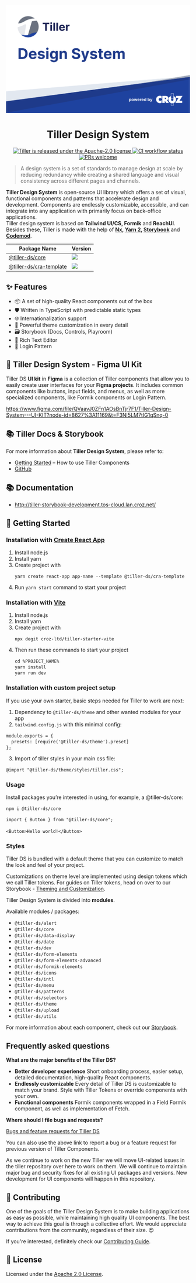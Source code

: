 [//]: # (//TODO: fix Storybook URLs )

![Tiller cover image](img/tiller_cover.png "Tiller development")

## <h1 align="center">Tiller Design System</h1>

<p align="center">
<a href="https://github.com/croz-ltd/tiller/blob/master/LICENSE">
    <img src="https://img.shields.io/badge/license-Apache--2.0-blue.svg" alt="Tiller is released under the Apache-2.0 license" />
  </a>
  <a href="https://github.com/croz-ltd/tiller/actions/workflows/build.yml">
    <img src="https://github.com/croz-ltd/tiller/actions/workflows/build.yml/badge.svg" alt="CI workflow status" />
  </a>
  <a href="https://github.com/croz-ltd/tiller/blob/master/CONTRIBUTING.md">
    <img src="https://img.shields.io/badge/PRs-welcome-brightgreen.svg" alt="PRs welcome" />
  </a>
</p>

> A design system is a set of standards to manage design at scale by reducing redundancy while creating a shared language and visual consistency across different pages and channels.

**Tiller Design System** is open-source UI library which offers a set of visual, functional components and patterns that accelerate design and development. Components are endlessly customizable, accessible, and can integrate into any application with primarily focus on back-office applications. <br>
Tiller design system is based on **Tailwind UI/CS, Formik** and **ReachUI**. Besides these, Tiller is made with the help of **[Nx](https://nx.dev/), [Yarn 2](https://yarnpkg.com/), [Storybook](https://storybook.js.org/)** and **[Codemod](https://github.com/facebookarchive/codemod)**.

| Package Name                                                                     | Version                                                          |
|----------------------------------------------------------------------------------|------------------------------------------------------------------|
| [@tiller-ds/core](https://www.npmjs.com/package/@tiller-ds/core)                 | ![](https://img.shields.io/npm/v/@tiller-ds/core/latest)         |
| [@tiller-ds/cra-template](https://www.npmjs.com/package/@tiller-ds/cra-template) | ![](https://img.shields.io/npm/v/@tiller-ds/cra-template/latest) |

## ✨ Features

- 📦 A set of high-quality React components out of the box
- 🛡 Written in TypeScript with predictable static types
- 🌐 Internationalization support
- 🎨 Powerful theme customization in every detail
- 🗃️ Storybook (Docs, Controls, Playroom)
- 📌 Rich Text Editor
- 📌 Login Pattern

## 🎨 Tiller Design System - Figma UI Kit

Tiller DS **UI kit** in **Figma** is a collection of Tiller components that allow you to easily create user interfaces for your **Figma projects**. It includes common components like buttons, input fields, and menus, as well as more specialized components, like Formik components or Login Pattern.

https://www.figma.com/file/QVaavJ0ZFn1AOsBnTjr7F1/Tiller-Design-System---UI-KIT?node-id=8627%3A11169&t=F3NI5LM7tIG1qSnq-0

## 📚 Tiller Docs & Storybook

For more information about **Tiller Design System**, please refer to:

- [Getting Started](http://tiller-storybook-development.tos-cloud.lan.croz.net/?path=/docs/introduction--page) – How to use Tiller Components
- [GitHub](https://github.com/croz-ltd/tiller)

## 📚 Documentation

- http://tiller-storybook-development.tos-cloud.lan.croz.net/

## 🚀 Getting Started

### Installation with [Create React App](https://reactjs.org/docs/create-a-new-react-app.html)

1. Install node.js
2. Install yarn
3. Create project with 
   ```
   yarn create react-app app-name --template @tiller-ds/cra-template
   ```
4. Run `yarn start` command to start your project

### Installation with [Vite](https://vitejs.dev/)

1. Install node.js
2. Install yarn
3. Create project with
   ```
   npx degit croz-ltd/tiller-starter-vite
   ```
4. Then run these commands to start your project
   ```
   cd %PROJECT_NAME%
   yarn install
   yarn run dev
   ```

### Installation with custom project setup

If you use your own starter, basic steps needed for Tiller to work are next:

1. Dependency to `@tiller-ds/theme` and other wanted modules for your app
2. `tailwind.config.js` with this minimal config:

```
module.exports = {
  presets: [require('@tiller-ds/theme').preset]
};
```

3. Import of tiller styles in your main css file:

```
@import "@tiller-ds/theme/styles/tiller.css";
```

### Usage

Install packages you’re interested in using, for example, a @tiller-ds/core:
```
npm i @tiller-ds/core
```

```
import { Button } from "@tiller-ds/core";

<Button>Hello world!</Button>
```

### Styles

Tiller DS is bundled with a default theme that you can customize to match the look and feel of your project.

Customizations on theme level are implemented using design tokens which we call Tiller tokens.
For guides on Tiller tokens, head on over to our Storybook - [Theming and Customization](http://tiller-storybook-development.tos-cloud.lan.croz.net/?path=/story/theming-and-customization--page).

Tiller Design System is divided into **modules**.

Available modules / packages:
 - `@tiller-ds/alert`
 - `@tiller-ds/core`
 - `@tiller-ds/data-display`
 - `@tiller-ds/date`
 - `@tiller-ds/dev`
 - `@tiller-ds/form-elements`
 - `@tiller-ds/form-elements-advanced`
 - `@tiller-ds/formik-elements`
 - `@tiller-ds/icons`
 - `@tiller-ds/intl`
 - `@tiller-ds/menu`
 - `@tiller-ds/patterns`
 - `@tiller-ds/selectors`
 - `@tiller-ds/theme`
 - `@tiller-ds/upload`
 - `@tiller-ds/utils`

For more information about each component, check out our [Storybook](http://tiller-storybook-development.tos-cloud.lan.croz.net/).

## Frequently asked questions

**What are the major benefits of the Tiller DS?**

- **Better developer experience** Short onboarding process, easier setup, detailed documentation, high-quality React components.
- **Endlessly customizable** Every detail of Tiller DS is customizable to match your brand. Style with Tiller Tokens or override components with your own.
- **Functional components** Formik components wrapped in a Field Formik component, as well as implementation of Fetch.

**Where should I file bugs and requests?**

[Bugs and feature requests for Tiller DS](https://github.com/croz-ltd/tiller/issues/new)

You can also use the above link to report a bug or a feature request for previous version of Tiller Components.

As we continue to work on the new Tiller we will move UI-related issues in the tiller repository over here to work on them. We will continue to maintain major bug and security fixes for all existing UI packages and versions. New development for UI components will happen in this repository.

## 🙌 Contributing

One of the goals of the Tiller Design System is to make building applications as easy as possible, while maintaining high quality UI components. The best way to achieve this goal is through a collective effort. We would appreciate contributions from the community, regardless of their size. 😍

If you're interested, definitely check our [Contributing Guide](./CONTRIBUTING.md).

## 📝 License

Licensed under the [Apache 2.0 License](./LICENSE).
